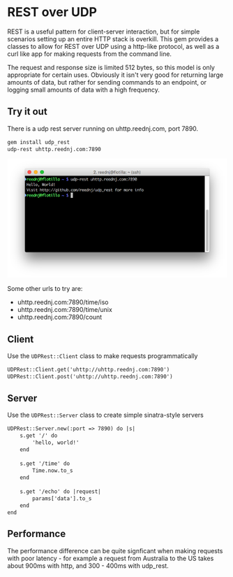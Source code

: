 # REST over UDP

REST is a useful pattern for client-server interaction, but for simple scenarios setting up an entire HTTP stack is overkill. This gem provides a classes to allow for REST over UDP using a http-like protocol, as well as a curl like app for making requests from the command line.

The request and response size is limited 512 bytes, so this model is only appropriate for certain uses. Obviously it isn't very good for returning large amounts of data, but rather for sending commands to an endpoint, or logging small amounts of data with a high frequency.

## Try it out

There is a udp rest server running on uhttp.reednj.com, port 7890.

	gem install udp_rest
	udp-rest uhttp.reednj.com:7890

![terminal](docs/term.png)

Some other urls to try are:

 - uhttp.reednj.com:7890/time/iso
 - uhttp.reednj.com:7890/time/unix
 - uhttp.reednj.com:7890/count

## Client

Use the `UDPRest::Client` class to make requests programmatically

	UDPRest::Client.get('uhttp://uhttp.reednj.com:7890')
	UDPRest::Client.post('uhttp://uhttp.reednj.com:7890')

## Server

Use the `UDPRest::Server` class to create simple sinatra-style servers

	UDPRest::Server.new(:port => 7890) do |s|
		s.get '/' do
			'hello, world!'
		end

		s.get '/time' do
			Time.now.to_s
		end

		s.get '/echo' do |request|
			params['data'].to_s
		end
	end

## Performance

The performance difference can be quite signficant when making requests with poor latency - for example a request from Australia to the US takes about 900ms with http, and 300 - 400ms with udp_rest.